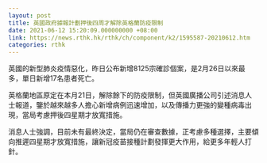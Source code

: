 ```yaml
---
layout: post
title: 英國政府據報計劃押後四周才解除英格蘭防疫限制
date: 2021-06-12 15:20:09.000000000 +08:00
link: https://news.rthk.hk/rthk/ch/component/k2/1595587-20210612.htm
categories: rthk
---
```


英國的新型肺炎疫情惡化，昨日公布新增8125宗確診個案，是2月26日以來最多，單日新增17名患者死亡。

英格蘭地區原定在本月21日，解除餘下的防疫限制，但英國廣播公司引述消息人士報道，鑒於越來越多人擔心新增病例迅速增加，以及傳播力更強的變種病毒出現，當局考慮押後四星期才放寬措施。

消息人士強調，目前未有最終決定，當局仍在審查數據，正考慮多種選擇，主要傾向推遲四星期才放寬措施，讓新冠疫苗接種計劃發揮更大作用，給更多年輕人打針。
